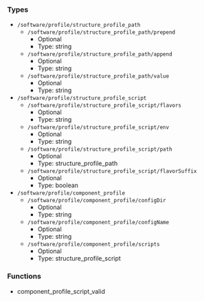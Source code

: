 
### Types

 - `/software/profile/structure_profile_path`
    - `/software/profile/structure_profile_path/prepend`
        - Optional
        - Type: string
    - `/software/profile/structure_profile_path/append`
        - Optional
        - Type: string
    - `/software/profile/structure_profile_path/value`
        - Optional
        - Type: string
 - `/software/profile/structure_profile_script`
    - `/software/profile/structure_profile_script/flavors`
        - Optional
        - Type: string
    - `/software/profile/structure_profile_script/env`
        - Optional
        - Type: string
    - `/software/profile/structure_profile_script/path`
        - Optional
        - Type: structure_profile_path
    - `/software/profile/structure_profile_script/flavorSuffix`
        - Optional
        - Type: boolean
 - `/software/profile/component_profile`
    - `/software/profile/component_profile/configDir`
        - Optional
        - Type: string
    - `/software/profile/component_profile/configName`
        - Optional
        - Type: string
    - `/software/profile/component_profile/scripts`
        - Optional
        - Type: structure_profile_script

### Functions

 - component_profile_script_valid
